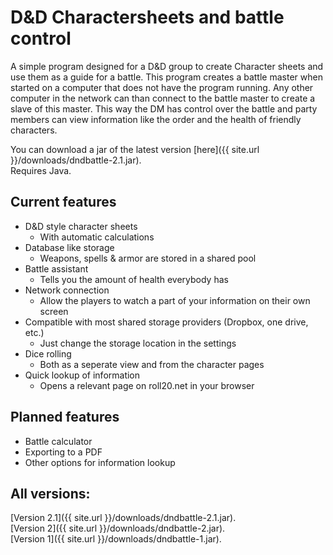 # D&D Charactersheets and battle control
A simple program designed for a D&amp;D group to create Character sheets and use them as a guide for a battle. This program creates a battle master when started on a computer that does not have the program running. Any other computer in the network can than connect to the battle master to create a slave of this master. This way the DM has control over the battle and party members can view information like the order and the health of friendly characters.

You can download a jar of the latest version [here]({{ site.url }}/downloads/dndbattle-2.1.jar).  
Requires Java.

## Current features
* D&D style character sheets
  * With automatic calculations
* Database like storage
  * Weapons, spells & armor are stored in a shared pool
* Battle assistant
  * Tells you the amount of health everybody has
* Network connection
  * Allow the players to watch a part of your information on their own screen
* Compatible with most shared storage providers (Dropbox, one drive, etc.)
  * Just change the storage location in the settings
* Dice rolling
  * Both as a seperate view and from the character pages
* Quick lookup of information
  * Opens a relevant page on roll20.net in your browser

## Planned features
* Battle calculator
* Exporting to a PDF
* Other options for information lookup

## All versions:
[Version 2.1]({{ site.url }}/downloads/dndbattle-2.1.jar).  
[Version 2]({{ site.url }}/downloads/dndbattle-2.jar).  
[Version 1]({{ site.url }}/downloads/dndbattle-1.jar).